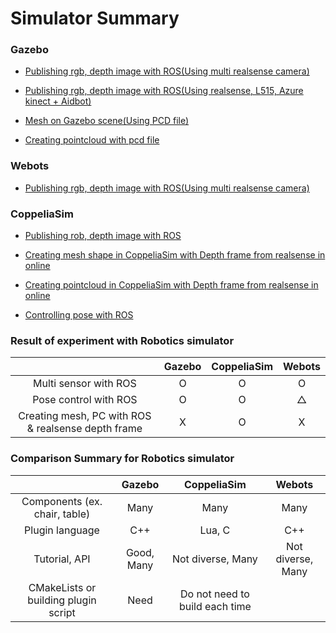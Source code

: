 # Simulator Summary

### Gazebo

  * [Publishing rgb, depth image with ROS(Using multi realsense camera)](https://github.com/SungjoonCho/gazebo_sim_multicamera)
  
  * [Publishing rgb, depth image with ROS(Using realsense, L515, Azure kinect + Aidbot)](https://github.com/SungjoonCho/gazebo_sim_multicamera_complete)
  
  * [Mesh on Gazebo scene(Using PCD file)](https://github.com/SungjoonCho/mesh_on_gazebo)
  
  * [Creating pointcloud with pcd file](https://github.com/SungjoonCho/Pointcloud_PcdFile-on-Gazebo)
 
### Webots

  * [Publishing rgb, depth image with ROS(Using multi realsense camera)](https://github.com/SungjoonCho/Webots_multiCamera)

### CoppeliaSim

  * [Publishing rob, depth image with ROS](https://github.com/SungjoonCho/CoppeliaSim_multiRGBD)

  * [Creating mesh shape in CoppeliaSim with Depth frame from realsense in online](https://github.com/SungjoonCho/CoppeliaSim_DepthFrame)
  
  * [Creating pointcloud in CoppeliaSim with Depth frame from realsense in online](https://github.com/SungjoonCho/CoppeliaSim_DepthFrame)
  
  * [Controlling pose with ROS](https://github.com/SungjoonCho/CoppeliaSim_poseControl)
  
 
 ### Result of experiment with Robotics simulator

|  | Gazebo | CoppeliaSim | Webots | 
| :----: | :----: | :----: | :----: | 
| Multi sensor with ROS | O | O | O | 
| Pose control with ROS | O | O | △| 
| Creating mesh, PC with ROS & realsense depth frame | X | O | X | 


### Comparison Summary for Robotics simulator

|  | Gazebo | CoppeliaSim | Webots | 
| :----: | :----: | :----: | :----: | 
| Components (ex. chair, table) | Many | Many | Many | 
| Plugin language | C++ | Lua, C | C++ | 
| Tutorial, API | Good, Many | Not diverse, Many | Not diverse, Many | 
| CMakeLists or building plugin script | Need | Do not need to build each time | | 

